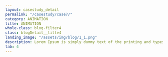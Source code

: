 ```yaml
---
layout: casestudy_detail
permalink: "/casestudy/case7/"
category: ANIMATION
title: ANIMATION
whole-class: blog-filter4
class: blogDetail__title4
landing_image: "/assets/img/blog/1_1.png"
description: Lorem Ipsum is simply dummy text of the printing and typesetting industry. Lorem Ipsum is simply dummy text of the...
tab: 4
---
```


